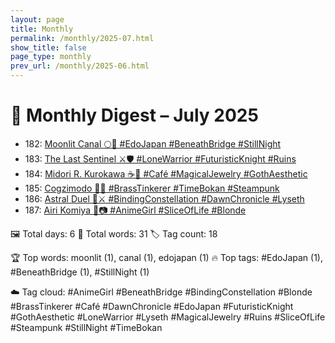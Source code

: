 ```yaml
---
layout: page
title: Monthly
permalink: /monthly/2025-07.html
show_title: false
page_type: monthly
prev_url: /monthly/2025-06.html
---
```


# 📅 Monthly Digest – July 2025

- 182: [Moonlit Canal 🌕🍃 #EdoJapan #BeneathBridge #StillNight](https://x.com/Trevorion/status/1939987745511755938)
- 183: [The Last Sentinel ⚔️🛡️ #LoneWarrior #FuturisticKnight #Ruins](https://x.com/Trevorion/status/1940476193763135550)
- 184: [Midori R. Kurokawa ☕💎 #Café #MagicalJewelry #GothAesthetic](https://x.com/Trevorion/status/1940869374170354126)
- 185: [Cogzimodo 🔔🤖 #BrassTinkerer #TimeBokan #Steampunk](https://x.com/Trevorion/status/1941190506903732457)
- 186: [Astral Duel 🌌⚔️ #BindingConstellation #DawnChronicle #Lyseth](https://x.com/Trevorion/status/1941550772149420400)
- 187: [Airi Komiya 🌸📷 #AnimeGirl #SliceOfLife #Blonde](https://x.com/Trevorion/status/1941927137247645787)

🖼️ Total days: 6 📜 Total words: 31 🏷️ Tag count: 18

🏆 Top words: moonlit (1), canal (1), edojapan (1)
🔥 Top tags: #EdoJapan (1), #BeneathBridge (1), #StillNight (1)

☁️ Tag cloud: 
#AnimeGirl #BeneathBridge #BindingConstellation #Blonde #BrassTinkerer #Café #DawnChronicle #EdoJapan #FuturisticKnight #GothAesthetic #LoneWarrior #Lyseth #MagicalJewelry #Ruins #SliceOfLife #Steampunk #StillNight #TimeBokan


